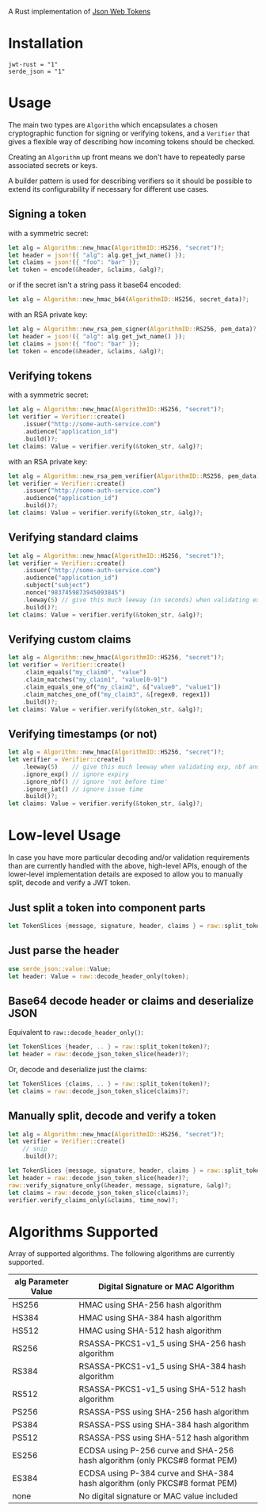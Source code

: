 
A Rust implementation of [Json Web Tokens](https://tools.ietf.org/html/rfc7519)

# Installation

```
jwt-rust = "1"
serde_json = "1"
```

# Usage

The main two types are `Algorithm` which encapsulates a chosen cryptographic
function for signing or verifying tokens, and a `Verifier` that gives a
flexible way of describing how incoming tokens should be checked.

Creating an `Algorithm` up front means we don't have to repeatedly parse
associated secrets or keys.

A builder pattern is used for describing verifiers so it should be possible
to extend its configurability if necessary for different use cases.

## Signing a token

with a symmetric secret:
```rust
let alg = Algorithm::new_hmac(AlgorithmID::HS256, "secret")?;
let header = json!({ "alg": alg.get_jwt_name() });
let claims = json!({ "foo": "bar" });
let token = encode(&header, &claims, &alg)?;
```
or if the secret isn't a string pass it base64 encoded:
```rust
let alg = Algorithm::new_hmac_b64(AlgorithmID::HS256, secret_data)?;
```

with an RSA private key:
```rust
let alg = Algorithm::new_rsa_pem_signer(AlgorithmID::RS256, pem_data)?;
let header = json!({ "alg": alg.get_jwt_name() });
let claims = json!({ "foo": "bar" });
let token = encode(&header, &claims, &alg)?;
```

## Verifying tokens

with a symmetric secret:
```rust
let alg = Algorithm::new_hmac(AlgorithmID::HS256, "secret")?;
let verifier = Verifier::create()
    .issuer("http://some-auth-service.com")
    .audience("application_id")
    .build()?;
let claims: Value = verifier.verify(&token_str, &alg)?;
```

with an RSA private key:
```rust
let alg = Algorithm::new_rsa_pem_verifier(AlgorithmID::RS256, pem_data)?;
let verifier = Verifier::create()
    .issuer("http://some-auth-service.com")
    .audience("application_id")
    .build()?;
let claims: Value = verifier.verify(&token_str, &alg)?;
```

## Verifying standard claims
```rust
let alg = Algorithm::new_hmac(AlgorithmID::HS256, "secret")?;
let verifier = Verifier::create()
    .issuer("http://some-auth-service.com")
    .audience("application_id")
    .subject("subject")
    .nonce("9837459873945093845")
    .leeway(5) // give this much leeway (in seconds) when validating exp, nbf and iat claims
    .build()?;
let claims: Value = verifier.verify(&token_str, &alg)?;
```

## Verifying custom claims
```rust
let alg = Algorithm::new_hmac(AlgorithmID::HS256, "secret")?;
let verifier = Verifier::create()
    .claim_equals("my_claim0", "value")
    .claim_matches("my_claim1", "value[0-9]")
    .claim_equals_one_of("my_claim2", &["value0", "value1"])
    .claim_matches_one_of("my_claim3", &[regex0, regex1])
    .build()?;
let claims: Value = verifier.verify(&token_str, &alg)?;
```

## Verifying timestamps (or not)
```rust
let alg = Algorithm::new_hmac(AlgorithmID::HS256, "secret")?;
let verifier = Verifier::create()
    .leeway(5)    // give this much leeway when validating exp, nbf and iat claims
    .ignore_exp() // ignore expiry
    .ignore_nbf() // ignore 'not before time'
    .ignore_iat() // ignore issue time
    .build()?;
let claims: Value = verifier.verify(&token_str, &alg)?;
```

# Low-level Usage

In case you have more particular decoding and/or validation requirements than are
currently handled with the above, high-level APIs, enough of the lower-level
implementation details are exposed to allow you to manually split, decode and
verify a JWT token.


## Just split a token into component parts
```rust
let TokenSlices {message, signature, header, claims } = raw::split_token(token)?;
```

## Just parse the header
```rust
use serde_json::value::Value;
let header: Value = raw::decode_header_only(token);
```

## Base64 decode header or claims and deserialize JSON
Equivalent to `raw::decode_header_only()`:
```rust
let TokenSlices {header, .. } = raw::split_token(token)?;
let header = raw::decode_json_token_slice(header)?;
```

Or, decode and deserialize just the claims:
```rust
let TokenSlices {claims, .. } = raw::split_token(token)?;
let claims = raw::decode_json_token_slice(claims)?;
```

## Manually split, decode and verify a token
```rust
let alg = Algorithm::new_hmac(AlgorithmID::HS256, "secret")?;
let verifier = Verifier::create()
    // snip
    .build()?;

let TokenSlices {message, signature, header, claims } = raw::split_token(token)?;
let header = raw::decode_json_token_slice(header)?;
raw::verify_signature_only(&header, message, signature, &alg)?;
let claims = raw::decode_json_token_slice(claims)?;
verifier.verify_claims_only(&claims, time_now)?;
```

# Algorithms Supported

Array of supported algorithms. The following algorithms are currently supported.

alg Parameter Value | Digital Signature or MAC Algorithm
----------------|----------------------------
HS256 | HMAC using SHA-256 hash algorithm
HS384 | HMAC using SHA-384 hash algorithm
HS512 | HMAC using SHA-512 hash algorithm
RS256 | RSASSA-PKCS1-v1_5 using SHA-256 hash algorithm
RS384 | RSASSA-PKCS1-v1_5 using SHA-384 hash algorithm
RS512 | RSASSA-PKCS1-v1_5 using SHA-512 hash algorithm
PS256 | RSASSA-PSS using SHA-256 hash algorithm
PS384 | RSASSA-PSS using SHA-384 hash algorithm
PS512 | RSASSA-PSS using SHA-512 hash algorithm
ES256 | ECDSA using P-256 curve and SHA-256 hash algorithm (only PKCS#8 format PEM)
ES384 | ECDSA using P-384 curve and SHA-384 hash algorithm (only PKCS#8 format PEM)
none | No digital signature or MAC value included
